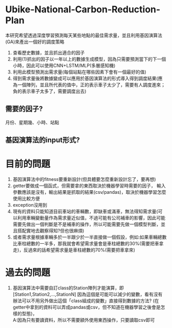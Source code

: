 # Ubike-National-Carbon-Reduction-Plan

本研究希望透過深度學習預測每天某些地點的最佳需求量，並且利用基因演算法(GA)來產出一個好的調度策略

1. 查看歷史數據，並且抓出適合的因子
2. 利用(1)抓出的因子以一年以上的數據生成模型，因為只需要預測當下的下一個小時，因此可以使用CNN+LSTM/MLP(多層感知機)
3. 利用此模型預測出需求量(每個站點在哪些因素下會有一個最好的值)
4. 得到需求量後將數據變成可以應用於基因演算法的形式導入得到調度結果(應為一個陣列，並且所代表的值中，正的表示車子太少了，需要有人調度進來；負的表示車子太多了，需要調度出去)

## 需要的因子?
月份、星期幾、小時、站點
## 基因演算法的input形式?

# 目前的問題

1. 基因演算法中的fitness要重新設計(但具體要怎麼重新設計忘了，要再想)
2. getter要做成一個函式，但需要拿的東西取決於機器學習時需要的因子，
輸入參數應該是沒有，輸出結果是抓取的結果(csv/pandas)，取決於機器學習怎麼使用比較方便
3. exception沒用到
4. 現有的資料只能知道目前車站的車輛數，即缺車或滿車，無法得知需求量(可以利用車輛變動量作為需求量近似值，不過可能有公司補車的影響，因此可能需要先做出一個判斷是不是補車的操作，所以可能需要先做一個模型判斷，並且搭配實地去觀察得知?但也很麻煩)
5. 或者需求量根據車輛多於一半跟少於一半直接做一個假設，例如:如果車輛總數比車柱總數的一半多，那我就會希望需求量會是車柱總數的30%(需要把車拿走)，反過來的話希望需求量是車柱總數的70%(需要把車拿來)

# 過去的問題
1. 基因演算法中需要自訂class的Station陣列才能演算，即[Station1,Station2,...,StationN]
因為這個是可能可以減少的變數，看有沒有辦法可以不用另外做出這個「class組成的變數」直接得到數據的方法?
(在getter中拿到的資料可以弄成pandas或csv，但不知道在機器學習之後會是怎樣的型態)，  
A:因為只有要讀資料，所以不需要額外使用東西操作，只要讀取csv即可

